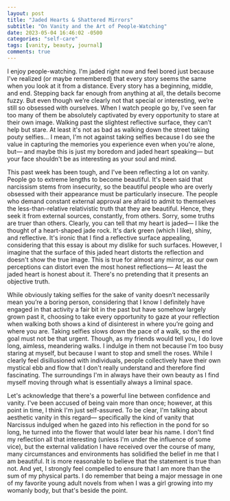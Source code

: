 ```yaml
---
layout: post
title: "Jaded Hearts & Shattered Mirrors"
subtitle: "On Vanity and the Art of People-Watching"
date: 2023-05-04 16:46:02 -0500
categories: "self-care"
tags: [vanity, beauty, journal]
comments: true
---
```

I enjoy people-watching. I'm jaded right now and feel bored just because I've realized (or maybe remembered) that every story seems the same when you look at it from a distance. Every story has a beginning, middle, and end. Stepping back far enough from anything at all, the details become fuzzy. But even though we’re clearly not that special or interesting, we’re still so obsessed with ourselves. When I watch people go by, I’ve seen far too many of them be absolutely captivated by every opportunity to stare at their own image. Walking past the slightest reflective surface, they can’t help but stare. At least it's not as bad as walking down the street taking pouty selfies… I mean, I'm not against taking selfies because I do see the value in capturing the memories you experience even when you're alone, but— and maybe this is just my boredom and jaded heart speaking— but your face shouldn't be as interesting as your soul and mind.<!-- more -->

This past week has been tough, and I've been reflecting a lot on vanity. People go to extreme lengths to become beautiful. It's been said that narcissism stems from insecurity, so the beautiful people who are overly obsessed with their appearance must be particularly insecure. The people who demand constant external approval are afraid to admit to themselves the less-than-relative relativistic truth that they are beautiful. Hence, they seek it from external sources, constantly, from others. Sorry, some truths are truer than others. Clearly, you can tell that my heart is jaded— I like the thought of a heart-shaped jade rock. It's dark green (which I like), shiny, and reflective. It's ironic that I find a reflective surface appealing, considering that this essay is about my dislike for such surfaces. However, I imagine that the surface of this jaded heart distorts the reflection and doesn't show the true image. This is true for almost any mirror, as our own perceptions can distort even the most honest reflections— At least the jaded heart is honest about it. There's no pretending that it presents an objective truth.

While obviously taking selfies for the sake of vanity doesn’t necessarily mean you’re a boring person, considering that I know I definitely have engaged in that activity a fair bit in the past but have somehow largely grown past it, choosing to take every opportunity to gaze at your reflection when walking both shows a kind of disinterest in where you’re going and where you are. Taking selfies slows down the pace of a walk, so the end goal must not be that urgent. Though, as my friends would tell you, I do love long, aimless, meandering walks. I indulge in them not because I'm too busy staring at myself, but because I want to stop and smell the roses. While I clearly feel disillusioned with individuals, people collectively have their own mystical ebb and flow that I don't really understand and therefore find fascinating. The surroundings I'm in always have their own beauty as I find myself moving through what is essentially always a liminal space.

Let's acknowledge that there's a powerful line between confidence and vanity. I've been accused of being vain more than once; however, at this point in time, I think I'm just self-assured. To be clear, I'm talking about aesthetic vanity in this regard— specifically the kind of vanity that Narcissus indulged when he gazed into his reflection in the pond for so long, he turned into the flower that would later bear his name. I don't find my reflection all that interesting (unless I'm under the influence of some vice), but the external validation I have received over the course of many, many circumstances and environments has solidified the belief in me that I am beautiful. It is more reasonable to believe that the statement is true than not. And yet, I strongly feel compelled to ensure that I am more than the sum of my physical parts. I do remember that being a major message in one of my favorite young adult novels from when I was a girl growing into my womanly body, but that's beside the point.
